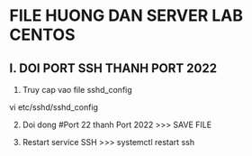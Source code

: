# FILE HUONG DAN SERVER LAB CENTOS

## I. DOI PORT SSH THANH PORT 2022

1. Truy cap vao file sshd_config
[^note]:
vi etc/sshd/sshd_config

2. Doi dong #Port 22 thanh Port 2022 >>> SAVE FILE

3. Restart service SSH >>> systemctl restart ssh
